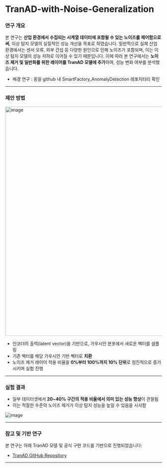 # TranAD-with-Noise-Generalization

### 연구 개요

본 연구는 **산업 환경에서 수집되는 시계열 데이터에 포함될 수 있는 노이즈를 제어함으로써**, 이상 탐지 모델의 실질적인 성능 개선을 목표로 하였습니다. 일반적으로 실제 산업 환경에서는 센서 오류, 외부 간섭 등 다양한 원인으로 인해 노이즈가 포함되며, 이는 이상 탐지 모델의 성능 저하로 이어질 수 있기 때문입니다. 이에 따라 본 연구에서는 **노이즈 제거 및 일반화를 위한 레이어를 TranAD 모델에 추가**하여, 성능 변화 여부를 분석했습니다.

- 배경 연구 : 동일 github 내 SmartFactory_AnomalyDetection 레포지터리 확인

---

### 제안 방법

<img width="736" alt="image" src="https://github.com/user-attachments/assets/decc090c-8e53-4cb7-9a8c-ba87c8831114" />

- 인코더의 출력(latent vector)을 기반으로, 가우시안 분포에서 새로운 벡터를 샘플링
- 기존 벡터를 해당 가우시안 기반 벡터로 **치환**
- 노이즈 제거 레이어 적용 비율을 **0%부터 100%까지 10% 단위**로 점진적으로 증가시키며 실험 진행

---

### 실험 결과

- 일부 데이터셋에서 **20~40% 구간의 적용 비율에서 의미 있는 성능 향상**이 관찰됨
- 이는 적절한 수준의 노이즈 제거가 이상 탐지 성능을 높일 수 있음을 시사함

![image](https://github.com/user-attachments/assets/27eef1e8-edad-4d4b-b714-63ead6d6cc67)

---

### 참고 및 기반 연구

본 연구는 아래 TranAD 모델 및 공식 구현 코드를 기반으로 진행되었습니다:

- [TranAD GitHub Repository](https://github.com/imperial-qore/TranAD)

---

